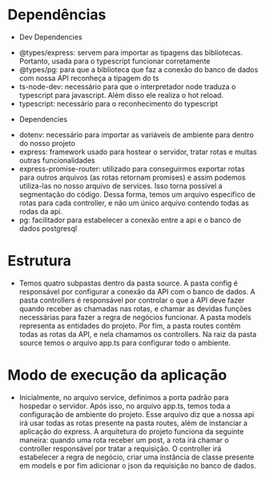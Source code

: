 # Dependências
- Dev Dependencies
* @types/express: servem para importar as tipagens das bibliotecas. Portanto, usada para o typescript funcionar corretamente 
* @types/pg: para que a biblioteca que faz a conexão do banco de dados com nossa API reconheça a tipagem do ts
* ts-node-dev: necessário para que o interpretador node traduza o typescript para javascript. Além disso ele realiza o hot reload.
* typescript: necessário para o reconhecimento do typescript

- Dependencies
* dotenv: necessário para importar as variáveis de ambiente para dentro do nosso projeto
* express: framework usado para hostear o servidor, tratar rotas e muitas outras funcionalidades
* express-promise-router: utilizado para conseguirmos exportar rotas para outros arquivos (as rotas retornam promises) e assim podemos utiliza-las no nosso arquivo de services. Isso torna possível a segmentação do código. Dessa forma, temos um arquivo específico de rotas para cada controller, e não um único arquivo contendo todas as rodas da api.
* pg: facilitador para estabelecer a conexão entre a api e o banco de dados postgresql

# Estrutura
* Temos quatro subpastas dentro da pasta source. A pasta config é responsável por configurar a conexão da API com o banco de dados. A pasta controllers é responsável por controlar o que a API deve fazer quando receber as chamadas nas rotas, e chamar as devidas funções necessárias para fazer a regra de negócios funcionar. A pasta models representa as entidades do projeto. Por fim, a pasta routes contêm todas as rotas da API, e nela chamamos os controllers. Na raiz da pasta source temos o arquivo app.ts para configurar todo o ambiente.

# Modo de execução da aplicação
* Inicialmente, no arquivo service, definimos a porta padrão para hospedar o servidor. Após isso, no arquivo app.ts, temos toda a configuração de ambiente do projeto. Esse arquivo diz que a nossa api irá usar todas as rotas presente na pasta routes, além de instanciar a aplicação do express. A arquitetura do projeto funciona da seguinte maneira: quando uma rota receber um post, a rota irá chamar o controller responsável por tratar a requisição. O controller irá estabelecer a regra de negócio, criar uma instância de classe presente em models e por fim adicionar o json da requisição no banco de dados.
